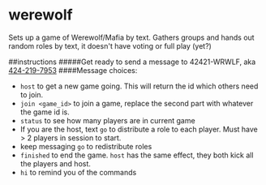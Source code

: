 # werewolf
Sets up a game of Werewolf/Mafia by text. Gathers groups and hands out random roles by text, it doesn't have voting or full play (yet?)

##instructions
#####Get ready to send a message to 42421-WRWLF, aka [424-219-7953](sms:4242197953)
####Message choices:
* `host` to get a new game going. This will return the id which others need to join.
* `join <game_id>` to join a game, replace the second part with whatever the game id is.
* `status` to see how many players are in current game
* If you are the host, text `go` to distribute a role to each player. Must have > 2 players in session to start.
*   keep messaging `go` to redistribute roles
* `finished` to end the game. `host` has the same effect, they both kick all the players and host.
* `hi` to remind you of the commands
